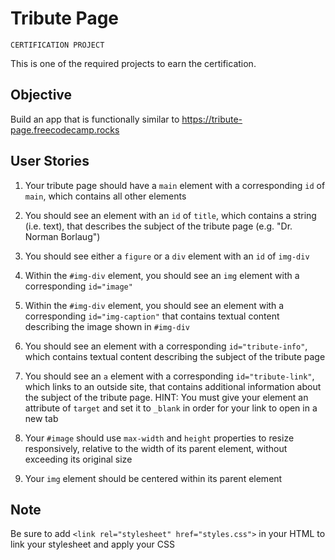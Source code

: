 # Tribute Page

`CERTIFICATION PROJECT`

This is one of the required projects to earn the certification.

## Objective
Build an app that is functionally similar to https://tribute-page.freecodecamp.rocks

## User Stories
1. Your tribute page should have a `main` element with a corresponding `id` of `main`, which contains all other elements

2. You should see an element with an `id` of `title`, which contains a string (i.e. text), that describes the subject of the tribute page (e.g. "Dr. Norman Borlaug")

3. You should see either a `figure` or a `div` element with an `id` of `img-div`

4.  Within the `#img-div` element, you should see an `img` element with a corresponding `id="image"`

5. Within the `#img-div` element, you should see an element with a corresponding `id="img-caption"` that contains textual content describing the image shown in `#img-div`

6. You should see an element with a corresponding `id="tribute-info"`, which contains textual content describing the subject of the tribute page

7. You should see an `a` element with a corresponding `id="tribute-link"`, which links to an outside site, that contains additional information about the subject of the tribute page. HINT: You must give your element an attribute of `target` and set it to `_blank` in order for your link to open in a new tab

8. Your `#image` should use `max-width` and `height` properties to resize responsively, relative to the width of its parent element, without exceeding its original size

9. Your `img` element should be centered within its parent element

## Note
Be sure to add ```<link rel="stylesheet" href="styles.css">``` in your HTML to link your stylesheet and apply your CSS

